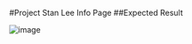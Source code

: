 #Project Stan Lee Info Page
##Expected Result

![image](https://github.com/ayseugurlu/Ayse-CSS-Project/assets/164202619/69e2df9d-66b0-48d8-b55c-497d09adecb3)
